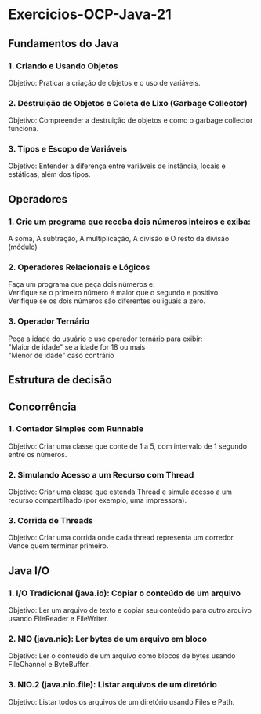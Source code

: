 # Exercicios-OCP-Java-21

## Fundamentos do Java

### 1. Criando e Usando Objetos
Objetivo: Praticar a criação de objetos e o uso de variáveis.

### 2. Destruição de Objetos e Coleta de Lixo (Garbage Collector)
Objetivo: Compreender a destruição de objetos e como o garbage collector funciona.

### 3. Tipos e Escopo de Variáveis
Objetivo: Entender a diferença entre variáveis de instância, locais e estáticas, além dos tipos.

## Operadores
### 1. Crie um programa que receba dois números inteiros e exiba: 
A soma, A subtração, A multiplicação, A divisão e O resto da divisão (módulo)

### 2. Operadores Relacionais e Lógicos
Faça um programa que peça dois números e:\
Verifique se o primeiro número é maior que o segundo e positivo.\
Verifique se os dois números são diferentes ou iguais a zero.

### 3. Operador Ternário
Peça a idade do usuário e use operador ternário para exibir:\
"Maior de idade" se a idade for 18 ou mais\
"Menor de idade" caso contrário

## Estrutura de decisão

## Concorrência

### 1. Contador Simples com Runnable
Objetivo: Criar uma classe que conte de 1 a 5, com intervalo de 1 segundo entre os números.

### 2. Simulando Acesso a um Recurso com Thread
Objetivo: Criar uma classe que estenda Thread e simule acesso a um recurso compartilhado (por exemplo, uma impressora).

### 3. Corrida de Threads
Objetivo: Criar uma corrida onde cada thread representa um corredor. Vence quem terminar primeiro.

## Java I/O

### 1. I/O Tradicional (java.io): Copiar o conteúdo de um arquivo
Objetivo: Ler um arquivo de texto e copiar seu conteúdo para outro arquivo usando FileReader e FileWriter.

### 2. NIO (java.nio): Ler bytes de um arquivo em bloco
Objetivo: Ler o conteúdo de um arquivo como blocos de bytes usando FileChannel e ByteBuffer.

### 3. NIO.2 (java.nio.file): Listar arquivos de um diretório
Objetivo: Listar todos os arquivos de um diretório usando Files e Path.
